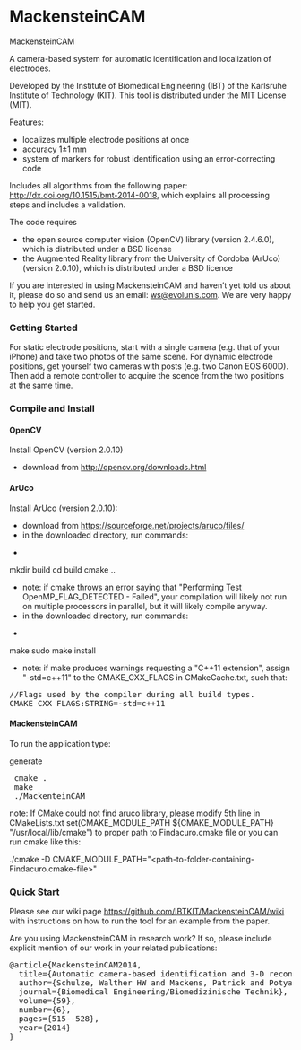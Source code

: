 
MackensteinCAM
==============

MackensteinCAM

A camera-based system for automatic identification and localization of electrodes.

Developed by the Institute of Biomedical Engineering (IBT) of the Karlsruhe Institute of Technology (KIT).
This tool is distributed under the MIT License (MIT).

Features:
- localizes multiple electrode positions at once
- accuracy 1±1 mm
- system of markers for robust identification using an error-correcting code

Includes all algorithms from the following paper:
http://dx.doi.org/10.1515/bmt-2014-0018, which explains all processing steps and includes a validation.

The code requires

* the open source computer vision (OpenCV) library (version 2.4.6.0), which is distributed under a BSD license
* the Augmented Reality library from the University of Cordoba (ArUco) (version 2.0.10), which is distributed under a BSD licence

If you are interested in using MackensteinCAM and haven’t yet told us about it, please do so and send us an email: ws@evolunis.com. We are very happy to help you get started.

### Getting Started

For static electrode positions, start with a single camera (e.g. that of your iPhone) and take two photos of the same scene.
For dynamic electrode positions, get yourself two cameras with posts (e.g. two Canon EOS 600D). Then add a remote controller to acquire the scence from the two positions at the same time. 

### Compile and Install

#### OpenCV
Install OpenCV (version 2.0.10)
* download from http://opencv.org/downloads.html

#### ArUco
Install ArUco (version 2.0.10):
* download from https://sourceforge.net/projects/aruco/files/
* in the downloaded directory, run commands:
* <pre>
mkdir build
cd build
cmake ..
</pre>
* note: if cmake throws an error saying that "Performing Test OpenMP_FLAG_DETECTED - Failed", your compilation will likely not run on multiple processors in parallel, but it will likely compile anyway.
* in the downloaded directory, run commands:
* <pre>
make
sudo make install
</pre>
* note: if make produces warnings requesting a "C++11 extension", assign "-std=c++11" to the CMAKE_CXX_FLAGS in CMakeCache.txt, such that:
<pre>
//Flags used by the compiler during all build types.
CMAKE_CXX_FLAGS:STRING=-std=c++11
</pre>

#### MackensteinCAM
To run the application type:

generate 
<pre>
 cmake .
 make
 ./MackenteinCAM
</pre>

note:
If CMake could not find aruco library, please modify 5th line in CMakeLists.txt
set(CMAKE_MODULE_PATH ${CMAKE_MODULE_PATH} "/usr/local/lib/cmake") to proper path to Findacuro.cmake file or you can run  cmake like this:

./cmake -D CMAKE_MODULE_PATH="<path-to-folder-containing-Findacuro.cmake-file>" <path-to-sources>


### Quick Start
Please see our wiki page https://github.com/IBTKIT/MackensteinCAM/wiki with instructions on how to run the tool for an example from the paper.

Are you using MackensteinCAM in research work? If so, please include explicit mention of our work in your related publications:

<pre>
@article{MackensteinCAM2014,
  title={Automatic camera-based identification and 3-D reconstruction of electrode positions in electrocardiographic imaging},
  author={Schulze, Walther HW and Mackens, Patrick and Potyagaylo, Danila and Rhode, Kawal and T{\"u}l{\"u}men, Erol and Schimpf, Rainer and Papavassiliu, Theano and Borggrefe, Martin and D{\"o}ssel, Olaf},
  journal={Biomedical Engineering/Biomedizinische Technik},
  volume={59},
  number={6},
  pages={515--528},
  year={2014}
}
</pre>

